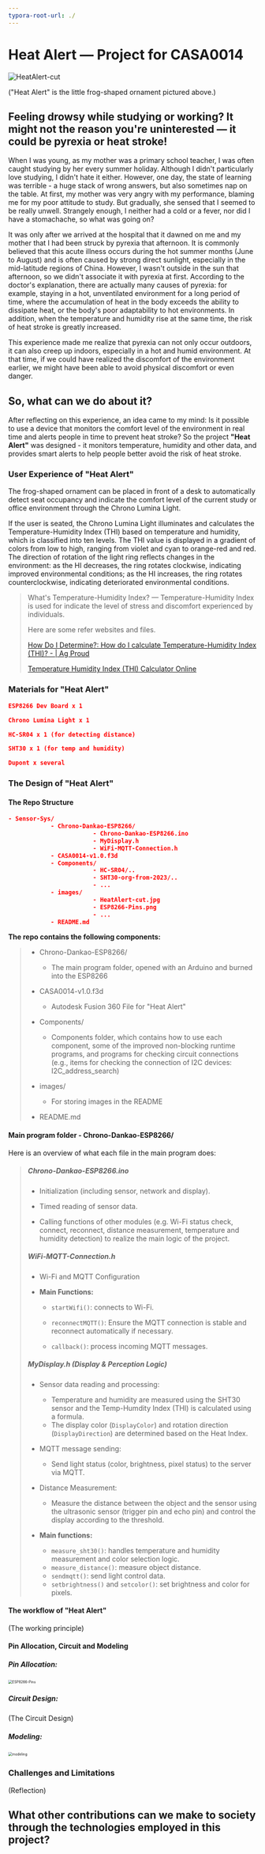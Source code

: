 ```yaml
---
typora-root-url: ./
---
```


# Heat Alert — Project for CASA0014

![HeatAlert-cut](/image/HeatAlert-cut.jpg)

("Heat Alert" is the little frog-shaped ornament pictured above.)

## Feeling drowsy while studying or working? It might not the reason you're uninterested — it could be pyrexia or heat stroke!

When I was young, as my mother was a primary school teacher, I was often caught studying by her every summer holiday. Although I didn't particularly love studying, I didn't hate it either. However, one day, the state of learning was terrible - a huge stack of wrong answers, but also sometimes nap on the table. At first, my mother was very angry with my performance, blaming me for my poor attitude to study. But gradually, she sensed that I seemed to be really unwell. Strangely enough, I neither had a cold or a fever, nor did I have a stomachache, so what was going on?

It was only after we arrived at the hospital that it dawned on me and my mother that I had been struck by pyrexia that afternoon. It is commonly believed that this acute illness occurs during the hot summer months (June to August) and is often caused by strong direct sunlight, especially in the mid-latitude regions of China. However, I wasn't outside in the sun that afternoon, so we didn't associate it with pyrexia at first. According to the doctor's explanation, there are actually many causes of pyrexia: for example, staying in a hot, unventilated environment for a long period of time, where the accumulation of heat in the body exceeds the ability to dissipate heat, or the body's poor adaptability to hot environments. In addition, when the temperature and humidity rise at the same time, the risk of heat stroke is greatly increased.

This experience made me realize that pyrexia can not only occur outdoors, it can also creep up indoors, especially in a hot and humid environment. At that time, if we could have realized the discomfort of the environment earlier, we might have been able to avoid physical discomfort or even danger. 

## So, what can we do about it?

After reflecting on this experience, an idea came to my mind: Is it possible to use a device that monitors the comfort level of the environment in real time and alerts people in time to prevent heat stroke? So the project **"Heat Alert"** was designed - it monitors temperature, humidity and other data, and provides smart alerts to help people better avoid the risk of heat stroke.

### User Experience of "Heat Alert"

The frog-shaped ornament can be placed in front of a desk to automatically detect seat occupancy and indicate the comfort level of the current study or office environment through the Chrono Lumina Light. 

If the user is seated, the Chrono Lumina Light illuminates and calculates the Temperature-Humidity Index (THI) based on temperature and humidity, which is classified into ten levels. The THI value is displayed in a gradient of colors from low to high, ranging from violet and cyan to orange-red and red. The direction of rotation of the light ring reflects changes in the environment: as the HI decreases, the ring rotates clockwise, indicating improved environmental conditions; as the HI increases, the ring rotates counterclockwise, indicating deteriorated environmental conditions.

> What's Temperature-Humidity Index? — Temperature-Humidity Index is used for indicate the level of stress and discomfort experienced by individuals.
>
> Here are some refer websites and files.
>
> [How Do I Determine?: How do I calculate Temperature-Humidity Index (THI)? - | Ag Proud](https://www.agproud.com/articles/27297-how-do-i-determine-how-do-i-calculate-temperature-humidity-index-thi)
>
> [Temperature Humidity Index (THI) Calculator Online](https://www.erp-information.com/calculators/temperature-humidity-index-thi-calculator?utm_content=cmp-true)



### Materials for "Heat Alert"

```json
ESP8266 Dev Board x 1

Chrono Lumina Light x 1

HC-SR04 x 1 (for detecting distance)

SHT30 x 1 (for temp and humidity)

Dupont x several
```



### The Design of "Heat Alert"

#### The Repo Structure

```json
- Sensor-Sys/
            - Chrono-Dankao-ESP8266/
                        - Chrono-Dankao-ESP8266.ino
                        - MyDisplay.h
                        - WiFi-MQTT-Connection.h
            - CASA0014-v1.0.f3d
            - Components/
                        - HC-SR04/..
                        - SHT30-org-from-2023/..
                        - ...
            - images/
                        - HeatAlert-cut.jpg
                        - ESP8266-Pins.png
                        - ...
            - README.md
```

**The repo contains the following components:**

> - Chrono-Dankao-ESP8266/
>
> 	- The main program folder, opened with an Arduino and burned into the ESP8266 
>
> - CASA0014-v1.0.f3d
>
> 	- Autodesk Fusion 360 File for "Heat Alert"
>
> - Components/
>
> 	- Components folder, which contains how to use each component, some of the improved non-blocking runtime programs, and programs for checking circuit connections (e.g., items for checking the connection of I2C devices: I2C_address_search)
>
> - images/
>
> 	- For storing images in the README
>
> - README.md

#### Main program folder - Chrono-Dankao-ESP8266/

Here is an overview of what each file in the main program does:

> ##### Chrono-Dankao-ESP8266.ino
>
> - Initialization (including sensor, network and display).
>
> - Timed reading of sensor data.
>
> - Calling functions of other modules (e.g. Wi-Fi status check, connect, reconnect, distance measurement, temperature and humidity detection) to realize the main logic of the project.
>
> 	
>
> ##### WiFi-MQTT-Connection.h
>
> - Wi-Fi  and MQTT Configuration
>
> - **Main Functions:**
>
> 	- `startWifi()`: connects to Wi-Fi.
>
> 	- `reconnectMQTT()`: Ensure the MQTT connection is stable and reconnect automatically if necessary.
>
> 	- `callback()`: process incoming MQTT messages.
>
> 		
>
> ##### MyDisplay.h (Display & Perception Logic)
>
> - Sensor data reading and processing:
>
> 	- Temperature and humidity are measured using the SHT30 sensor and the Temp-Humdity Index (THI) is calculated using a formula.
> 	- The display color (`DisplayColor`) and rotation direction (`DisplayDirection`) are determined based on the Heat Index.
>
> - MQTT message sending:
>
> 	- Send light status (color, brightness, pixel status) to the server via MQTT.
>
> - Distance Measurement:
>
> 	- Measure the distance between the object and the sensor using the ultrasonic sensor (trigger pin and echo pin) and control the display according to the threshold.
>
> - **Main functions:**
> 	- `measure_sht30()`: handles temperature and humidity measurement and color selection logic.
> 	- `measure_distance()`: measure object distance.
> 	- `sendmqtt()`: send light control data.
> 	- `setbrightness()` and `setcolor()`: set brightness and color for pixels.
>



#### The workflow of "Heat Alert"

(The working principle)











#### Pin Allocation, Circuit and Modeling

##### Pin Allocation:

<img src="/image/ESP8266-Pins.png" alt="ESP8266-Pins" style="zoom:50%;" />

##### Circuit Design:

(The Circuit Design)







##### Modeling:

<img src="/image/modeling.png" alt="modeling" style="zoom: 50%;" />



### Challenges and Limitations

(Reflection)











## What other contributions can we make to society through the technologies employed in this project?

